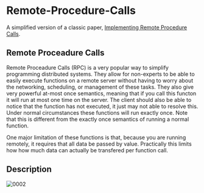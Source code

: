 # Remote-Procedure-Calls

A simplified version of a classic paper, [Implementing Remote Procedure Calls](https://web.eecs.umich.edu/~mosharaf/Readings/RPC.pdf).

## Remote Proceadure Calls
Remote Proceadure Calls (RPC) is a very popular way to simplify programming distributed systems. They allow for non-experts to be able to easily execute functions on a remote server without having to worry about the networking, scheduling, or management of these tasks. They also give very powerful at-most once semantics, meaning that if you call this functon it will run at most one time on the server. The client should also be able to notice that the function has not executed, it just may not able to resolve this. Under normal circumstances these functions will run exactly once. Note that this is different from the exactly once semantics of running a normal function.

One major limitation of these functions is that, because you are running remotely, it requires that all data be passed by value. Practically this limits how how much data can actually be transfered per function call.

## Description
![0002](https://github.com/YiboK/Remote-Procedure-Calls/assets/94937314/d4ed9207-cc9f-4627-9b8f-664f641d5592)

